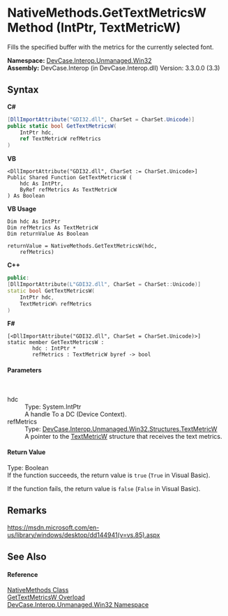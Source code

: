 # NativeMethods.GetTextMetricsW Method (IntPtr, TextMetricW)
 

Fills the specified buffer with the metrics for the currently selected font.

**Namespace:**&nbsp;<a href="N_DevCase_Interop_Unmanaged_Win32">DevCase.Interop.Unmanaged.Win32</a><br />**Assembly:**&nbsp;DevCase.Interop (in DevCase.Interop.dll) Version: 3.3.0.0 (3.3)

## Syntax

**C#**<br />
``` C#
[DllImportAttribute("GDI32.dll", CharSet = CharSet.Unicode)]
public static bool GetTextMetricsW(
	IntPtr hdc,
	ref TextMetricW refMetrics
)
```

**VB**<br />
``` VB
<DllImportAttribute("GDI32.dll", CharSet := CharSet.Unicode>]
Public Shared Function GetTextMetricsW ( 
	hdc As IntPtr,
	ByRef refMetrics As TextMetricW
) As Boolean
```

**VB Usage**<br />
``` VB Usage
Dim hdc As IntPtr
Dim refMetrics As TextMetricW
Dim returnValue As Boolean

returnValue = NativeMethods.GetTextMetricsW(hdc, 
	refMetrics)
```

**C++**<br />
``` C++
public:
[DllImportAttribute(L"GDI32.dll", CharSet = CharSet::Unicode)]
static bool GetTextMetricsW(
	IntPtr hdc, 
	TextMetricW% refMetrics
)
```

**F#**<br />
``` F#
[<DllImportAttribute("GDI32.dll", CharSet = CharSet.Unicode)>]
static member GetTextMetricsW : 
        hdc : IntPtr * 
        refMetrics : TextMetricW byref -> bool 

```


#### Parameters
&nbsp;<dl><dt>hdc</dt><dd>Type: System.IntPtr<br />A handle To a DC (Device Context).</dd><dt>refMetrics</dt><dd>Type: <a href="T_DevCase_Interop_Unmanaged_Win32_Structures_TextMetricW">DevCase.Interop.Unmanaged.Win32.Structures.TextMetricW</a><br />A pointer to the <a href="T_DevCase_Interop_Unmanaged_Win32_Structures_TextMetricW">TextMetricW</a> structure that receives the text metrics.</dd></dl>

#### Return Value
Type: Boolean<br />If the function succeeds, the return value is `true` (`True` in Visual Basic). 

 If the function fails, the return value is `false` (`False` in Visual Basic).

## Remarks
<a href="https://msdn.microsoft.com/en-us/library/windows/desktop/dd144941(v=vs.85).aspx" target="_blank">https://msdn.microsoft.com/en-us/library/windows/desktop/dd144941(v=vs.85).aspx</a>

## See Also


#### Reference
<a href="T_DevCase_Interop_Unmanaged_Win32_NativeMethods">NativeMethods Class</a><br /><a href="Overload_DevCase_Interop_Unmanaged_Win32_NativeMethods_GetTextMetricsW">GetTextMetricsW Overload</a><br /><a href="N_DevCase_Interop_Unmanaged_Win32">DevCase.Interop.Unmanaged.Win32 Namespace</a><br />